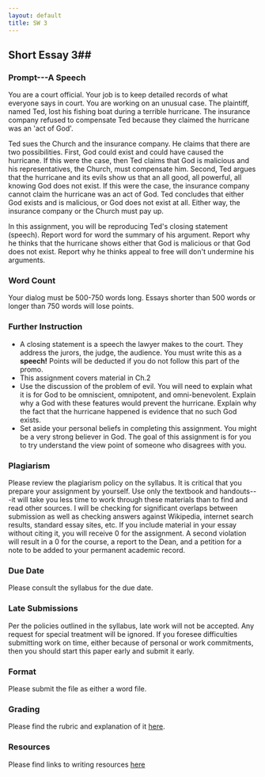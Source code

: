 ```yaml
---
layout: default
title: SW 3
---
```


## Short Essay 3##


### Prompt---A Speech

You are a court official. Your job is to keep detailed records of what everyone says in court. You are working on an unusual case. The plaintiff, named Ted, lost his fishing boat during a terrible hurricane. The insurance company refused to compensate Ted because they claimed the hurricane was an 'act of God'.

Ted sues the Church and the insurance company. He claims that there are two possibilities. First, God could exist and could have caused the hurricane. If this were the case, then Ted claims that God is malicious and his representatives, the Church, must compensate him. Second, Ted argues that the hurricane and its evils show us that an all good, all powerful, all knowing God does not exist. If this were the case, the insurance company cannot claim the hurricane was an act of God. Ted concludes that either God exists and is malicious, or God does not exist at all. Either way, the insurance company or the Church must pay up. 

In this assignment, you will be reproducing Ted's closing statement (speech). Report word for word the summary of his argument. Report why he thinks that the hurricane shows either that God is malicious or that God does not exist. Report why he thinks appeal to free will don't undermine his arguments.     



### Word Count

Your dialog must be 500-750 words long. Essays shorter than 500 words or longer than 750 words will lose points.

### Further Instruction

+ A closing statement is a speech the lawyer makes to the court. They address the jurors, the judge, the audience. You must write this as a **speech!** Points will be deducted if you do not follow this part of the promo. 
+ This assignment covers material in Ch.2
+ Use the discussion of the problem of evil. You will need to explain what it is for God to be omniscient, omnipotent, and omni-benevolent. Explain why a God with these features would prevent the hurricane. Explain why the fact that the hurricane happened is evidence that no such God exists. 
+ Set aside your personal beliefs in completing this assignment. You might be a very strong believer in God. The goal of this assignment is for you to try understand the view point of someone who disagrees with you. 



### Plagiarism

Please review the plagiarism policy on the syllabus. It is critical that you prepare your assignment by yourself. Use only the textbook and handouts---it will take you less time to work through these materials than to find and read other sources. I will be checking for significant overlaps between submission as well as checking answers against Wikipedia, internet search results, standard essay sites, etc. If you include material in your essay without citing it, you will receive 0 for the assignment. A second violation will result in a 0 for the course, a report to the Dean, and a petition for a note to be added to your permanent academic record. 

### Due Date
Please consult the syllabus for the due date.

### Late Submissions

Per the policies outlined in the syllabus, late work will not be accepted. Any request for special treatment will be ignored. If you foresee difficulties submitting work on time, either because of personal or work commitments, then you should start this paper early and submit it early. 

### Format
Please submit the file as either a word file.

### Grading
Please find the rubric and explanation of it [here](/Teaching/Grading/).

### Resources
Please find links to writing resources [here](/Teaching/Resources/)








